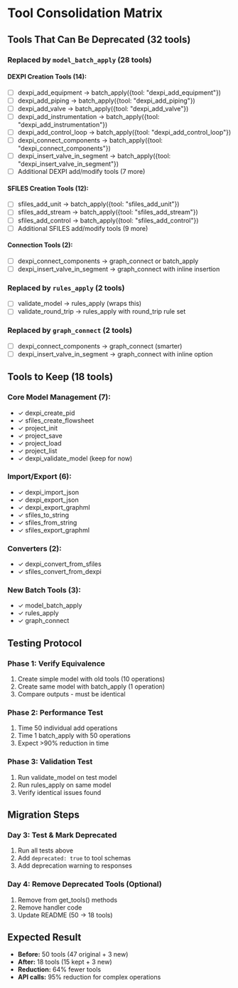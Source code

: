 # Tool Consolidation Matrix

## Tools That Can Be Deprecated (32 tools)

### Replaced by `model_batch_apply` (28 tools)

#### DEXPI Creation Tools (14):
- [ ] dexpi_add_equipment → batch_apply({tool: "dexpi_add_equipment"})
- [ ] dexpi_add_piping → batch_apply({tool: "dexpi_add_piping"}) 
- [ ] dexpi_add_valve → batch_apply({tool: "dexpi_add_valve"})
- [ ] dexpi_add_instrumentation → batch_apply({tool: "dexpi_add_instrumentation"})
- [ ] dexpi_add_control_loop → batch_apply({tool: "dexpi_add_control_loop"})
- [ ] dexpi_connect_components → batch_apply({tool: "dexpi_connect_components"})
- [ ] dexpi_insert_valve_in_segment → batch_apply({tool: "dexpi_insert_valve_in_segment"})
- [ ] Additional DEXPI add/modify tools (7 more)

#### SFILES Creation Tools (12):
- [ ] sfiles_add_unit → batch_apply({tool: "sfiles_add_unit"})
- [ ] sfiles_add_stream → batch_apply({tool: "sfiles_add_stream"})
- [ ] sfiles_add_control → batch_apply({tool: "sfiles_add_control"})
- [ ] Additional SFILES add/modify tools (9 more)

#### Connection Tools (2):
- [ ] dexpi_connect_components → graph_connect or batch_apply
- [ ] dexpi_insert_valve_in_segment → graph_connect with inline insertion

### Replaced by `rules_apply` (2 tools)
- [ ] validate_model → rules_apply (wraps this)
- [ ] validate_round_trip → rules_apply with round_trip rule set

### Replaced by `graph_connect` (2 tools)
- [ ] dexpi_connect_components → graph_connect (smarter)
- [ ] dexpi_insert_valve_in_segment → graph_connect with inline option

## Tools to Keep (18 tools)

### Core Model Management (7):
- ✓ dexpi_create_pid
- ✓ sfiles_create_flowsheet  
- ✓ project_init
- ✓ project_save
- ✓ project_load
- ✓ project_list
- ✓ dexpi_validate_model (keep for now)

### Import/Export (6):
- ✓ dexpi_import_json
- ✓ dexpi_export_json
- ✓ dexpi_export_graphml
- ✓ sfiles_to_string
- ✓ sfiles_from_string
- ✓ sfiles_export_graphml

### Converters (2):
- ✓ dexpi_convert_from_sfiles
- ✓ sfiles_convert_from_dexpi

### New Batch Tools (3):
- ✓ model_batch_apply
- ✓ rules_apply
- ✓ graph_connect

## Testing Protocol

### Phase 1: Verify Equivalence
1. Create simple model with old tools (10 operations)
2. Create same model with batch_apply (1 operation)
3. Compare outputs - must be identical

### Phase 2: Performance Test
1. Time 50 individual add operations
2. Time 1 batch_apply with 50 operations
3. Expect >90% reduction in time

### Phase 3: Validation Test
1. Run validate_model on test model
2. Run rules_apply on same model
3. Verify identical issues found

## Migration Steps

### Day 3: Test & Mark Deprecated
1. Run all tests above
2. Add `deprecated: true` to tool schemas
3. Add deprecation warning to responses

### Day 4: Remove Deprecated Tools (Optional)
1. Remove from get_tools() methods
2. Remove handler code
3. Update README (50 → 18 tools)

## Expected Result
- **Before:** 50 tools (47 original + 3 new)
- **After:** 18 tools (15 kept + 3 new)
- **Reduction:** 64% fewer tools
- **API calls:** 95% reduction for complex operations